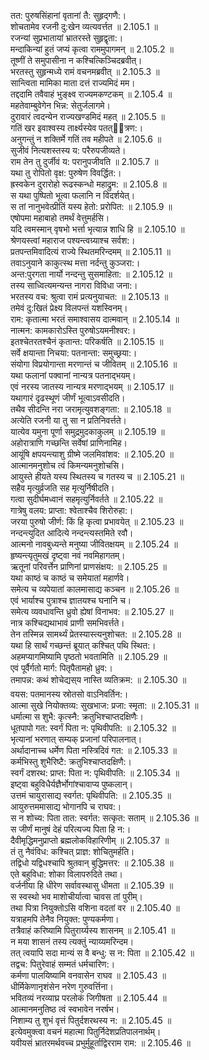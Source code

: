

  
तत: पुरुषसिंहानां वृतानां तै: सुहृद्गणै:।  
शोचतामेव रजनी दु:खेन व्यत्यवर्त्तत ॥ 2.105.1 ॥   
रजन्यां सुप्रभातायां भ्रातरस्ते सुहृद्वृता:।  
मन्दाकिन्यां हुतं जप्यं कृत्वा राममुपागमन् ॥ 2.105.2 ॥   
तूष्णीं ते समुपासीना न कश्चित्किञ्चिदब्रवीत्।  
भरतस्तु सुहृन्मध्ये रामं वचनमब्रवीत् ॥ 2.105.3 ॥   
सान्त्विता मामिका माता दत्तं राज्यमिदं मम।  
तद्ददामि तवैवाहं भुङ्क्ष्व राज्यमकण्टकम् ॥ 2.105.4 ॥   
महतेवाम्बुवेगेन भिन्न: सेतुर्जलागमे।  
दुरावारं त्वदन्येन राज्यखण्डमिदं महत् ॥ 2.105.5 ॥   
गतिं खर इवाश्वस्य तार्क्ष्यस्येव पतत्ित्रण:।  
अनुगन्तुं न शक्तिर्मे गतिं तव महीपते ॥ 2.105.6 ॥   
सुजीवं नित्यशस्तस्य य: परैरुपजीव्यते।  
राम तेन तु दुर्जीवं य: परानुपजीवति ॥ 2.105.7 ॥   
यथा तु रोपितो वृक्ष: पुरुषेण विवर्द्धित:।  
ह्रस्वकेन दुरारोहो रूढस्कन्धो महाद्रुम: ॥ 2.105.8 ॥   
स यथा पुष्पितो भूत्वा फलानि न विदर्शयेत्।  
स तां नानुभवेत्प्रीतिं यस्य हेतो: प्ररोपित: ॥ 2.105.9 ॥   
एषोपमा महाबाहो तमर्थं वेत्तुमर्हसि।  
यदि त्वमस्मान् वृषभो भर्त्ता भृत्यान्न शाधि हि ॥ 2.105.10 ॥   
श्रेणयस्त्वां महाराज पश्यन्त्वग्र्याश्च सर्वश:।  
प्रतपन्तमिवादित्यं राज्ये स्थितमरिन्दमम् ॥ 2.105.11 ॥   
तवाऽनुयाने काकुत्स्थ मत्ता नर्दन्तु कुञ्जरा:।  
अन्त:पुरगता नार्यो नन्दन्तु सुसमाहिता: ॥ 2.105.12 ॥   
तस्य साध्वित्यमन्यन्त नागरा विविधा जना:।  
भरतस्य वच: श्रुत्वा रामं प्रत्यनुयाचत: ॥ 2.105.13 ॥   
तमेवं दु:खितं प्रेक्ष्य विलपन्तं यशस्विनम्।  
राम: कृतात्मा भरतं समाश्वासय दात्मवान् ॥ 2.105.14 ॥   
नात्मन: कामकारोऽस्ति पुरुषोऽयमनीश्वर:।  
इतश्चेतरतश्चैनं कृतान्त: परिकर्षति ॥ 2.105.15 ॥   
सर्वे क्षयान्ता निचया: पतनान्ता: समुच्छ्रया:।  
संयोगा विप्रयोगान्ता मरणान्तं च जीवितम् ॥ 2.105.16 ॥   
यथा फलानां पक्वानां नान्यत्र पतनाद्भयम्।  
एवं नरस्य जातस्य नान्यत्र मरणाद्भयम् ॥ 2.105.17 ॥   
यथागारं दृढस्थूणं जीर्णं भूत्वाऽवसीदति।  
तथैव सीदन्ति नरा जरामृत्युवशङ्गता: ॥ 2.105.18 ॥   
अत्येति रजनी या तु सा न प्रतिनिवर्त्तते।  
यात्येव यमुना पूर्णा समुद्रमुदकाकुलम् ॥ 2.105.19 ॥   
अहोरात्राणि गच्छन्ति सर्वेषां प्राणिनामिह।  
आयूंषि क्षपयन्त्याशु ग्रीष्मे जलमिवांशव: ॥ 2.105.20 ॥   
आत्मानमनुशोच त्वं किमन्यमनुशोचसि।  
आयुस्ते हीयते यस्य स्थितस्य च गतस्य च ॥ 2.105.21 ॥   
सहैव मृत्युर्व्रजति सह मृत्युर्निषीदति।  
गत्वा सुदीर्घमध्वानं सहमृत्युर्निवर्तते ॥ 2.105.22 ॥   
गात्रेषु वलय: प्राप्ता: श्वेताश्चैव शिरोरुहा:।  
जरया पुरुषो जीर्ण: किं हि कृत्वा प्रभावयेत् ॥ 2.105.23 ॥   
नन्दन्त्युदित आदित्ये नन्दन्त्यस्तमिते रवौ।  
आत्मनो नावबुध्यन्ते मनुष्या जीवितक्षयम् ॥ 2.105.24 ॥   
हृष्यन्त्यृतुमखं दृष्ट्वा नवं नवमिहागतम्।  
ऋतूनां परिवर्त्तेन प्राणिनां प्राणसंक्षय: ॥ 2.105.25 ॥   
यथा काष्ठं च काष्ठं च समेयातां महार्णवे।  
समेत्य च व्यपेयातां कालमासाद्य कञ्चन ॥ 2.105.26 ॥   
एवं भार्याश्च पुत्राश्च ज्ञातयश्च घनानि च।  
समेत्य व्यवधावन्ति ध्रुवो ह्येषां विनाभव: ॥ 2.105.27 ॥   
नात्र कश्चिद्यथाभावं प्राणी समभिवर्त्तते।  
तेन तस्मिन्न सामर्थ्यं प्रेतस्यास्त्यनुशोचत: ॥ 2.105.28 ॥   
यथा हि सार्थं गच्छन्तं ब्रूयात् कश्चित् पथि स्थित:।  
अहमप्यागमिष्यामि पृष्ठतो भवतामिति ॥ 2.105.29 ॥   
एवं पूर्वैर्गतो मार्ग: पितृपैतामहो ध्रुव:।  
तमापन्न: कथं शोचेद्यस्य नास्ति व्यतिक्रम: ॥ 2.105.30 ॥   
वयस: पतमानस्य स्रोतसो वाऽनिवर्तिन:।  
आत्मा सुखे नियोक्तव्य: सुखभाज: प्रजा: स्मृता: ॥ 2.105.31 ॥   
धर्मात्मा स शुभै: कृत्स्नै: क्रतुभिश्चाप्तदक्षिणैः।  
धूतपापो गत: स्वर्गं पिता न: पृथिवीपति: ॥ 2.105.32 ॥   
भृत्यानां भरणात् सम्यक् प्रजानां परिपालनात्।  
अर्थादानाच्च धर्मेण पिता नस्त्रिदिवं गत: ॥ 2.105.33 ॥   
कर्मभिस्तु शुभैरिष्टै: क्रतुभिश्चाप्तदक्षिणै:।  
स्वर्गं दशरथ: प्राप्त: पिता न: पृथिवीपति: ॥ 2.105.34 ॥   
इष्ट्वा बहुविधैर्यज्ञैर्भोगांश्चावाप्य पुष्कलान्।  
उत्तमं चायुरासाद्य स्वर्गत: पृथिवीपति: ॥ 2.105.35 ॥   
आयुरुत्तममासाद्य भोगानपि च राघव:।  
स न शोच्य: पिता तात: स्वर्गत: सत्कृत: सताम् ॥ 2.105.36 ॥   
स जीर्णं मानुषं देहं परित्यज्य पिता हि न:।  
दैवीमृद्धिमनुप्राप्तो ब्रह्मलोकविहारिणीम् ॥ 2.105.37 ॥   
तं तु नैवंविध: कश्चित् प्राज्ञ: शोचितुमर्हति।  
तद्विधो यद्विधश्चापि श्रुतवान् बुद्धिमत्तर: ॥ 2.105.38 ॥   
एते बहुविधा: शोका विलापरुदिते तथा।  
वर्जनीया हि धीरेण सर्वावस्थासु धीमता ॥ 2.105.39 ॥   
स स्वस्थो भव माशोचीर्यात्वा चावस तां पुरीम्।  
तथा पित्रा नियुक्तोऽसि वशिना वदतां वर ॥ 2.105.40 ॥   
यत्राहमपि तेनैव नियुक्त: पुण्यकर्मणा।  
तत्रैवाहं करिष्यामि पितुरार्य्यस्य शासनम् ॥ 2.105.41 ॥   
न मया शासनं तस्य त्यक्तुं न्याय्यमरिन्दम।  
तत् त्वयापि सदा मान्यं स वै बन्धु: स न: पिता ॥ 2.105.42 ॥   
तद्वच: पितुरेवाहं सम्मतं धर्मचारिण:।  
कर्मणा पालयिष्यामि वनवासेन राघव ॥ 2.105.43 ॥   
धीर्मिकेणानृशंसेन नरेण गुरुवर्त्तिना।  
भवितव्यं नरव्याघ्र परलोकं जिगीषता ॥ 2.105.44 ॥   
आत्मानमनुतिष्ठ त्वं स्वभावेन नरर्षभ।  
निशाम्य तु शुभं वृत्तं पितुर्दशरथस्य न: ॥ 2.105.45 ॥   
इत्येवमुक्त्वा वचनं महात्मा पितुर्निदेशप्रतिपालनार्थम्।  
यवीयसं भ्रातरमर्थवच्च प्रभुर्मुहूर्ताद्विरराम राम: ॥ 2.105.46 ॥   

